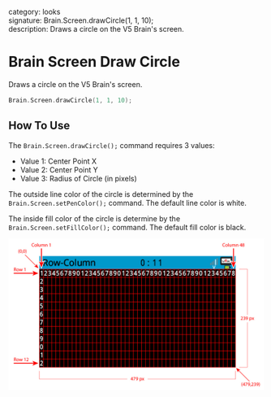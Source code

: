 category: looks  
signature: Brain.Screen.drawCircle(1, 1, 10);  
description: Draws a circle on the V5 Brain's screen.  

# Brain Screen Draw Circle
Draws a circle on the V5 Brain's screen.

```cpp
Brain.Screen.drawCircle(1, 1, 10);
```

## How To Use

The `Brain.Screen.drawCircle();` command requires 3 values:

* Value 1: Center Point X
* Value 2: Center Point Y
* Value 3: Radius of Circle (in pixels)

The outside line color of the circle is determined by the `Brain.Screen.setPenColor();` command. The default line color is white.

The inside fill color of the circle is determine by the `Brain.Screen.setFillColor();` command. The default fill color is black.

![brain_screen_info](v5_row_column_brain.jpg)

<advanced>
</advanced>
